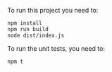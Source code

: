 To run this project you need to:

```
npm install
npm run build
node dist/index.js
```

To run the unit tests, you need to:

```
npm t
```